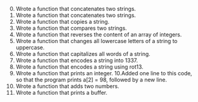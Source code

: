 0. Wrote a function that concatenates two strings.
1. Wrote a function that concatenates two strings.
2. Wrote a function that copies a string.
3. Wrote a function that compares two strings.
4. Wrote a function that reverses the content of an array of integers.
5. Wrote a function that changes all lowercase letters of a string to uppercase.
6. Wrote a function that capitalizes all words of a string.
7. Wrote a function that encodes a string into 1337.
8. Wrote a function that encodes a string using rot13.
9. Wrote a function that prints an integer.
10.Added one line to this code, so that the program prints a[2] = 98, followed by a new line.
11. Wrote a function that adds two numbers.
12. Wrote a function that prints a buffer.
